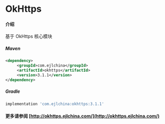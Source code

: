 # OkHttps

#### 介绍

基于 OkHttps 核心模块


##### Maven

```xml
<dependency>
     <groupId>com.ejlchina</groupId>
     <artifactId>okhttps</artifactId>
     <version>3.1.1</version>
</dependency>
```

##### Gradle

```groovy
implementation 'com.ejlchina:okhttps:3.1.1'
```

#### 更多请参阅 [http://okhttps.ejlchina.com/](http://okhttps.ejlchina.com/)

